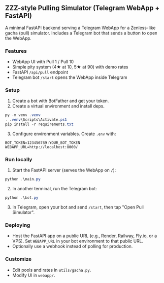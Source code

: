 ## ZZZ-style Pulling Simulator (Telegram WebApp + FastAPI)

A minimal FastAPI backend serving a Telegram WebApp for a Zenless-like gacha (pull) simulator. Includes a Telegram bot that sends a button to open the WebApp.

### Features
- WebApp UI with Pull 1 / Pull 10
- Simple pity system (4★ at 10, 5★ at 90) with demo rates
- FastAPI `/api/pull` endpoint
- Telegram bot `/start` opens the WebApp inside Telegram

### Setup
1. Create a bot with BotFather and get your token.
2. Create a virtual environment and install deps.

```powershell
py -m venv .venv
. .venv\Scripts\Activate.ps1
pip install -r requirements.txt
```

3. Configure environment variables. Create `.env` with:

```env
BOT_TOKEN=123456789:YOUR_BOT_TOKEN
WEBAPP_URL=http://localhost:8000/
```

### Run locally
1. Start the FastAPI server (serves the WebApp on `/`):

```powershell
python .\main.py
```

2. In another terminal, run the Telegram bot:

```powershell
python .\bot.py
```

3. In Telegram, open your bot and send `/start`, then tap "Open Pull Simulator".

### Deploying
- Host the FastAPI app on a public URL (e.g., Render, Railway, Fly.io, or a VPS). Set `WEBAPP_URL` in your bot environment to that public URL.
- Optionally use a webhook instead of polling for production.

### Customize
- Edit pools and rates in `utils/gacha.py`.
- Modify UI in `webapp/`.


